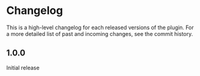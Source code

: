 Changelog
============

This is a high-level changelog for each released versions of the plugin.
For a more detailed list of past and incoming changes, see the commit history.

1.0.0
------
Initial release